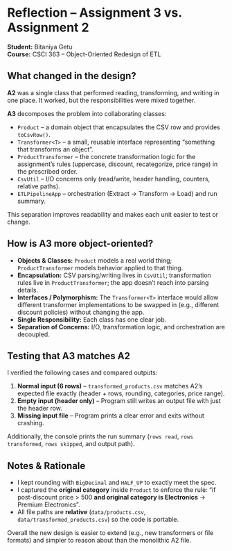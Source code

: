 # Reflection – Assignment 3 vs. Assignment 2

**Student:** Bitaniya Getu  
**Course:** CSCI 363 – Object-Oriented Redesign of ETL

## What changed in the design?

**A2** was a single class that performed reading, transforming, and writing in one place. It worked, but the responsibilities were mixed together.

**A3** decomposes the problem into collaborating classes:

- `Product` – a domain object that encapsulates the CSV row and provides `toCsvRow()`.
- `Transformer<T>` – a small, reusable interface representing “something that transforms an object”.
- `ProductTransformer` – the concrete transformation logic for the assignment’s rules (uppercase, discount, recategorize, price range) in the prescribed order.
- `CsvUtil` – I/O concerns only (read/write, header handling, counters, relative paths).
- `ETLPipelineApp` – orchestration (Extract → Transform → Load) and run summary.

This separation improves readability and makes each unit easier to test or change.

## How is A3 more object-oriented?

- **Objects & Classes:** `Product` models a real world thing; `ProductTransformer` models behavior applied to that thing.
- **Encapsulation:** CSV parsing/writing lives in `CsvUtil`; transformation rules live in `ProductTransformer`; the app doesn’t reach into parsing details.
- **Interfaces / Polymorphism:** The `Transformer<T>` interface would allow different transformer implementations to be swapped in (e.g., different discount policies) without changing the app.
- **Single Responsibility:** Each class has one clear job.
- **Separation of Concerns:** I/O, transformation logic, and orchestration are decoupled.

## Testing that A3 matches A2

I verified the following cases and compared outputs:

1. **Normal input (6 rows)** – `transformed_products.csv` matches A2’s expected file exactly (header + rows, rounding, categories, price range).
2. **Empty input (header only)** – Program still writes an output file with just the header row.
3. **Missing input file** – Program prints a clear error and exits without crashing.

Additionally, the console prints the run summary (`rows read`, `rows transformed`, `rows skipped`, and output path).

## Notes & Rationale

- I kept rounding with `BigDecimal` and `HALF_UP` to exactly meet the spec.
- I captured the **original category** inside `Product` to enforce the rule: “if post-discount price > 500 **and original category is Electronics** → Premium Electronics”.
- All file paths are **relative** (`data/products.csv`, `data/transformed_products.csv`) so the code is portable.

Overall the new design is easier to extend (e.g., new transformers or file formats) and simpler to reason about than the monolithic A2 file.
